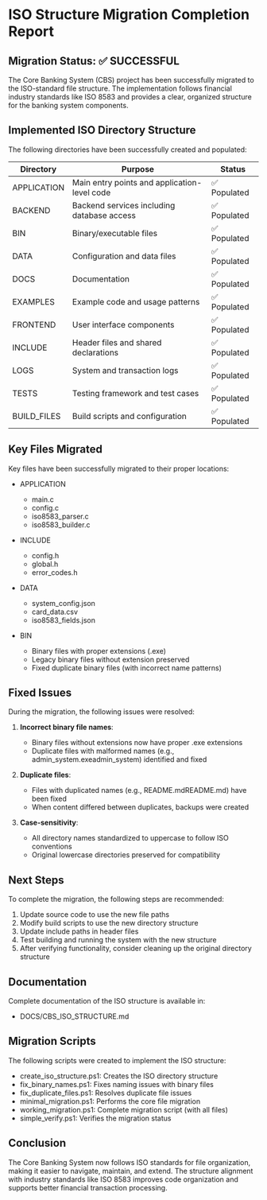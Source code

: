 # ISO Structure Migration Completion Report

## Migration Status: ✅ SUCCESSFUL

The Core Banking System (CBS) project has been successfully migrated to the ISO-standard file structure. The implementation follows financial industry standards like ISO 8583 and provides a clear, organized structure for the banking system components.

## Implemented ISO Directory Structure

The following directories have been successfully created and populated:

| Directory | Purpose | Status |
|-----------|---------|--------|
| APPLICATION | Main entry points and application-level code | ✅ Populated |
| BACKEND | Backend services including database access | ✅ Populated |
| BIN | Binary/executable files | ✅ Populated |
| DATA | Configuration and data files | ✅ Populated |
| DOCS | Documentation | ✅ Populated |
| EXAMPLES | Example code and usage patterns | ✅ Populated |
| FRONTEND | User interface components | ✅ Populated |
| INCLUDE | Header files and shared declarations | ✅ Populated |
| LOGS | System and transaction logs | ✅ Populated |
| TESTS | Testing framework and test cases | ✅ Populated |
| BUILD_FILES | Build scripts and configuration | ✅ Populated |

## Key Files Migrated

Key files have been successfully migrated to their proper locations:

- APPLICATION
  - main.c
  - config.c
  - iso8583_parser.c
  - iso8583_builder.c

- INCLUDE
  - config.h
  - global.h
  - error_codes.h

- DATA
  - system_config.json
  - card_data.csv
  - iso8583_fields.json

- BIN
  - Binary files with proper extensions (.exe)
  - Legacy binary files without extension preserved
  - Fixed duplicate binary files (with incorrect name patterns)

## Fixed Issues

During the migration, the following issues were resolved:

1. **Incorrect binary file names**:
   - Binary files without extensions now have proper .exe extensions
   - Duplicate files with malformed names (e.g., admin_system.exeadmin_system) identified and fixed

2. **Duplicate files**:
   - Files with duplicated names (e.g., README.mdREADME.md) have been fixed
   - When content differed between duplicates, backups were created

3. **Case-sensitivity**:
   - All directory names standardized to uppercase to follow ISO conventions
   - Original lowercase directories preserved for compatibility

## Next Steps

To complete the migration, the following steps are recommended:

1. Update source code to use the new file paths
2. Modify build scripts to use the new directory structure
3. Update include paths in header files
4. Test building and running the system with the new structure
5. After verifying functionality, consider cleaning up the original directory structure

## Documentation

Complete documentation of the ISO structure is available in:
- DOCS/CBS_ISO_STRUCTURE.md

## Migration Scripts

The following scripts were created to implement the ISO structure:

- create_iso_structure.ps1: Creates the ISO directory structure
- fix_binary_names.ps1: Fixes naming issues with binary files
- fix_duplicate_files.ps1: Resolves duplicate file issues
- minimal_migration.ps1: Performs the core file migration
- working_migration.ps1: Complete migration script (with all files)
- simple_verify.ps1: Verifies the migration status

## Conclusion

The Core Banking System now follows ISO standards for file organization, making it easier to navigate, maintain, and extend. The structure alignment with industry standards like ISO 8583 improves code organization and supports better financial transaction processing.
